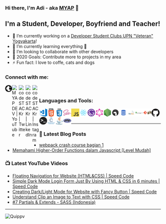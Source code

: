 ### Hi there, I'm Adi - aka [MYAP](https://www.makewithmyap.com "Make With MYAP") 👋

## I'm a Student, Developer, Boyfriend and Teacher!

- 🔭 I’m currently working on a [Developer Student Clubs UPN "Veteran" Yogyakarta](https://developers.google.com/community/dsc "DSC")!
- 🌱 I’m currently learning everything 🤣
- 👯 I’m looking to collaborate with other developers
- 🥅 2020 Goals: Contribute more to projects in my area
- ⚡ Fun fact: I love to coffe, cats and dogs

### Connect with me:

[<img align="left" alt="Make With MYAP" width="22px" src="https://raw.githubusercontent.com/iconic/open-iconic/master/svg/globe.svg" />](https://www.makewithmyap.com "Make With MYAP")
[<img align="left" alt="MYAP DEV | YouTube" width="22px" src="https://cdn.jsdelivr.net/npm/simple-icons@v3/icons/youtube.svg" />](https://www.youtube.com/channel/UCwyBVVRvT7q2bHnfbPjEwXg?view_as=subscriber "MYAP DEV")
[<img align="left" alt="codeSTACKr | Twitter" width="22px" src="https://cdn.jsdelivr.net/npm/simple-icons@v3/icons/twitter.svg" />](https://twitter.com/myusufadp "@myusufadp")
[<img align="left" alt="codeSTACKr | LinkedIn" width="22px" src="https://cdn.jsdelivr.net/npm/simple-icons@v3/icons/linkedin.svg" />](https://www.linkedin.com/in/muhammad-yusuf-adi-purwanto-9451b6178 "Muhammad Yusuf Adi Purwanto")
[<img align="left" alt="codeSTACKr | Instagram" width="22px" src="https://cdn.jsdelivr.net/npm/simple-icons@v3/icons/instagram.svg" />](https://www.instagram.com/myusufadp "@myusufadp")

<br />

### Languages and Tools:

<img align="left" alt="Visual Studio Code" width="26px" src="https://raw.githubusercontent.com/github/explore/80688e429a7d4ef2fca1e82350fe8e3517d3494d/topics/visual-studio-code/visual-studio-code.png" /><img align="left" alt="html5" width="26px" src="https://raw.githubusercontent.com/github/explore/80688e429a7d4ef2fca1e82350fe8e3517d3494d/topics/html/html.png" /><img align="left" alt="css3" width="26px" src="https://raw.githubusercontent.com/github/explore/80688e429a7d4ef2fca1e82350fe8e3517d3494d/topics/css/css.png" /><img align="left" alt="sass" width="26px" src="https://raw.githubusercontent.com/github/explore/80688e429a7d4ef2fca1e82350fe8e3517d3494d/topics/sass/sass.png" /><img align="left" alt="javascript" width="26px" src="https://raw.githubusercontent.com/github/explore/80688e429a7d4ef2fca1e82350fe8e3517d3494d/topics/javascript/javascript.png" /><img align="left" alt="react" width="26px" src="https://raw.githubusercontent.com/github/explore/80688e429a7d4ef2fca1e82350fe8e3517d3494d/topics/react/react.png" /><img align="left" alt="gatsby" width="26px" src="https://raw.githubusercontent.com/github/explore/e94815998e4e0713912fed477a1f346ec04c3da2/topics/gatsby/gatsby.png" /><img align="left" alt="graphql" width="26px" src="https://raw.githubusercontent.com/github/explore/80688e429a7d4ef2fca1e82350fe8e3517d3494d/topics/graphql/graphql.png" /><img align="left" alt="node.js" width="26px" src="https://raw.githubusercontent.com/github/explore/80688e429a7d4ef2fca1e82350fe8e3517d3494d/topics/nodejs/nodejs.png" /><img align="left" alt="deno" width="26px" src="https://raw.githubusercontent.com/github/explore/361e2821e2dea67711cde99c9c40ed357061cf27/topics/deno/deno.png" /><img align="left" alt="sql" width="26px" src="https://raw.githubusercontent.com/github/explore/80688e429a7d4ef2fca1e82350fe8e3517d3494d/topics/sql/sql.png" /><img align="left" alt="mysql" width="26px" src="https://raw.githubusercontent.com/github/explore/80688e429a7d4ef2fca1e82350fe8e3517d3494d/topics/mysql/mysql.png" /><img align="left" alt="mongodb" width="26px" src="https://raw.githubusercontent.com/github/explore/80688e429a7d4ef2fca1e82350fe8e3517d3494d/topics/mongodb/mongodb.png" /><img align="left" alt="git" width="26px" src="https://raw.githubusercontent.com/github/explore/80688e429a7d4ef2fca1e82350fe8e3517d3494d/topics/git/git.png" /><img align="left" alt="github" width="26px" src="https://raw.githubusercontent.com/github/explore/78df643247d429f6cc873026c0622819ad797942/topics/github/github.png" /><img align="left" alt="html5" width="26px" src="https://raw.githubusercontent.com/github/explore/80688e429a7d4ef2fca1e82350fe8e3517d3494d/topics/terminal/terminal.png" /><img align="left" alt="c++" width="26px" src="https://raw.githubusercontent.com/github/explore/80688e429a7d4ef2fca1e82350fe8e3517d3494d/topics/c/c.png" /><img align="left" alt="Java" width="26px" src="https://raw.githubusercontent.com/github/explore/80688e429a7d4ef2fca1e82350fe8e3517d3494d/topics/java/java.png" /><img align="left" alt="Java" width="26px" src="https://raw.githubusercontent.com/github/explore/80688e429a7d4ef2fca1e82350fe8e3517d3494d/topics/php/php.png" />

<br />
<br />

---

### 📕 Latest Blog Posts
<!-- MEDIUM:START -->
- [webpack crash course bagian 1](https://medium.com/@muhammadyusufadip.1999/webpack-crash-course-bagian-1-1398a7ab7ea7?source=rss-ae8fd7bba59b------2)
- [Memahami Higher-Order Functions dalam Javascript [Level Mudah]](https://medium.com/@muhammadyusufadip.1999/memahami-higher-order-functions-dalam-javascript-level-mudah-2e7097545496?source=rss-ae8fd7bba59b------2)
<!-- MEDIUM:END -->

### 📺 Latest YouTube Videos
<!-- YOUTUBE:START -->
- [Floating Navigation for Website (HTML&CSS) | Speed Code](https://www.youtube.com/watch?v=HzAmR-e1bYE)
- [Simple Dark Mode Login Form Just By Using HTML & CSS in 6 minutes | Speed Code](https://www.youtube.com/watch?v=yffRz9OFrTI)
- [Creating Dark/Light Mode for Website with Fancy Button | Speed Code](https://www.youtube.com/watch?v=SCNJpgatKTY)
- [Understand Clip an Image to Text with CSS | Speed Code](https://www.youtube.com/watch?v=FEjNjZobeW0)
- [#7 Partials & Extends - SASS (Indonesia)](https://www.youtube.com/watch?v=4knRn2HRWpA)
<!-- YOUTUBE:END -->

---

<img align="left" alt="Quippv" src="https://github-readme-stats.vercel.app/api?username=quippv&show_icons=true&hide_border=true" />